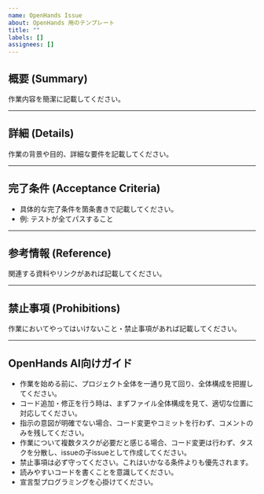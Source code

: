 ```yaml
---
name: OpenHands Issue
about: OpenHands 用のテンプレート
title: ""
labels: []
assignees: []
---
```


## 概要 (Summary)
作業内容を簡潔に記載してください。

---

## 詳細 (Details)
作業の背景や目的、詳細な要件を記載してください。

---

## 完了条件 (Acceptance Criteria)
- 具体的な完了条件を箇条書きで記載してください。
- 例: テストが全てパスすること

---

## 参考情報 (Reference)
関連する資料やリンクがあれば記載してください。

---

## 禁止事項 (Prohibitions)
作業においてやってはいけないこと・禁止事項があれば記載してください。

---

## OpenHands AI向けガイド
- 作業を始める前に、プロジェクト全体を一通り見て回り、全体構成を把握してください。
- コード追加・修正を行う時は、まずファイル全体構成を見て、適切な位置に対応してください。
- 指示の意図が明確でない場合、コード変更やコミットを行わず、コメントのみを残してください。
- 作業について複数タスクが必要だと感じる場合、コード変更は行わず、タスクを分散し、issueの子issueとして作成してください。
- 禁止事項は必ず守ってください。これはいかなる条件よりも優先されます。
- 読みやすいコードを書くことを意識してください。
- 宣言型プログラミングを心掛けてください。
